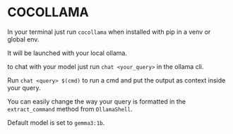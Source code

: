 # COCOLLAMA

In your terminal just run `cocollama` when installed with pip in a venv or global env. 

It will be launched with your local ollama. 

to chat with your model just run `chat <your_query>` in the ollama cli. 

 Run `chat <query> $(cmd)` to run a cmd and put the output as context inside your query.

You can easily change the way your query is formatted in the `extract_command` method from `OllamaShell`.

Default model is set to `gemma3:1b`.